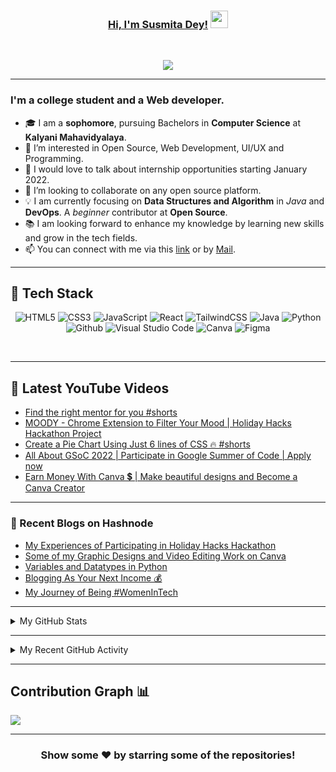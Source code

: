<!---
Susmita-Dey/Susmita-Dey is a ✨ special ✨ repository because its `README.md` (this file) appears on your GitHub profile.
You can click the Preview link to take a look at your changes.
--->

<h3 align="center">
	<a href="https://susmitadey.github.io/">Hi, I'm Susmita Dey!</a>
  <img src="https://media.giphy.com/media/hvRJCLFzcasrR4ia7z/giphy.gif" width="28">
</h3> <a href="https://github.com/Susmita-Dey/Susmita-Dey/"> </a>
<br/>

<!-- Typing SVG by DenverCoder1 - https://github.com/DenverCoder1/readme-typing-svg -->
<p align="center">
  <a href="https://github.com/DenverCoder1/readme-typing-svg"><img src="https://readme-typing-svg.herokuapp.com?lines=Computer+Science+Student;Web+Developer;Open%20Source%20|%20DevOps%20|%20Web+Development%20Enthusiastic;Always%20learning%20new%20things&center=true&width=580&height=45"></a>
</p>

---
<!-- <h1><img src="https://raw.githubusercontent.com/aemmadi/aemmadi/master/wave.gif" width="30px"> Hi, I’m Susmita Dey</h1> -->
<h3>I'm a college student and a Web developer.</h3>

- 🎓 I am a **sophomore**, pursuing Bachelors in **Computer Science** at **Kalyani Mahavidyalaya**. <br>
- 👀 I’m interested in Open Source, Web Development, UI/UX and Programming.
- 💬 I would love to talk about internship opportunities starting January 2022.
- 💞️ I’m looking to collaborate on any open source platform.
- 💡 I am currently focusing on **Data Structures and Algorithm** in *Java* and **DevOps**. A *beginner* contributor at **Open Source**. <br>
- 📚 I am looking forward to enhance my knowledge by learning new skills and grow in the tech fields.
- 📫 You can connect with me via this [link](https://bio.link/susmitadey) or by [Mail](mailto:susmitadey475@gmail.com).

---
<!-- <h2>📫 How to reach me:</h2> <br>
<a href="mailto:susmitadey475@gmail.com" target="_blank"><img src="images/official-gmail-icon.svg" alt="Gmail Logo" width="50"></a>&emsp;
<a href="https://www.linkedin.com/in/susmita-dey-15a15a210/" target="_blank"><img src="images/linkedin-icon-2.svg" alt="LinkedIn Logo" width="50"></a>&emsp;
<a href="https://twitter.com/its_SusmitaDey" target="_blank"><img src="images/twitter-6.svg" alt="Twitter Logo" width="80"></a>&emsp;
<a href="https://discord.gg/g7FmxB9uZp" target="_blank"><img src="images/discord-6.svg" alt="Discord Logo" width="60"></a>&emsp;
<a href="https://www.youtube.com/channel/UCsuzc8lqAbgUYo4yzpjtfSw" target="_blank"><img src="images/youtube-3.svg" alt="YouTube Logo" width="60"></a>&emsp;
<a href="https://dev.to/susmitadey"><img src="images/Dev.to image.png" alt="Dev.to Icon" width="70"></a>&emsp;&emsp; 

<hr/> -->
<h2> 🥞 Tech Stack</h2>
<p align="center">
<img alt="HTML5" src="https://img.shields.io/badge/html5-%23fca9ae.svg?style=for-the-badge&logo=html5&logoColor=140200"/>
<img alt="CSS3" src="https://img.shields.io/badge/css3-%23ffd2ce.svg?style=for-the-badge&logo=css3&logoColor=140200"/>
<img alt="JavaScript" src="https://img.shields.io/badge/javascript-%23e4626b.svg?style=for-the-badge&logo=javascript&logoColor=%23F7DF1E"/>
<img alt="React" src="https://img.shields.io/badge/nodejs-%23f2ca61.svg?style=for-the-badge&logo=nodejs&logoColor=%2361DAFB"/>
<img alt="TailwindCSS" src="https://img.shields.io/badge/tailwind css-%23fca9ae.svg?style=for-the-badge&logo=tailwind-css&logoColor=140200"/>
<img alt="Java" src="https://img.shields.io/badge/java-%23e4626b.svg?style=for-the-badge&logo=java&logoColor=140200"/>
<img alt="Python" src="https://img.shields.io/badge/python-%23fca9ae.svg?style=for-the-badge&logo=python&logoColor=140200"/>
<img alt="Github" src="https://img.shields.io/badge/github-%23e4626b.svg?style=for-the-badge&logo=github&logoColor=140200"/>
<img alt="Visual Studio Code" src="https://img.shields.io/badge/Visual Studio Code-f2ca61.svg?style=for-the-badge&logo=visual-studio-code&logoColor=140200"/>
<!-- <img alt="Figma" src="https://img.shields.io/badge/figma-%23ffd2ce.svg?style=for-the-badge&logo=figma&logoColor=140200" /> -->
<img alt="Canva" src="https://img.shields.io/badge/Canva-f2ca61.svg?style=for-the-badge&logo=canva&logoColor=140200"/>
<img alt="Figma" src="https://img.shields.io/badge/figma-%23e4626b.svg?style=for-the-badge&logo=figma&logoColor=140200" />
<!-- <img alt="Adobe After Effects" src="https://img.shields.io/badge/Adobe after effects-%23fca9ae.svg?style=for-the-badge&logo=Adobe-after-effects&logoColor=140200" /> -->
  </p>
<br>

---
## 🎥 Latest YouTube Videos

<!-- YOUTUBE-VIDEOS-LIST:START -->
- [Find the right mentor for you #shorts](https://www.youtube.com/watch?v=qLM-qrO3QPA)
- [MOODY - Chrome Extension to Filter Your Mood | Holiday Hacks Hackathon Project](https://www.youtube.com/watch?v=jSUDUitqoOI)
- [Create a Pie Chart Using Just 6 lines of CSS 🔥 #shorts](https://www.youtube.com/watch?v=-aOE6TRT5n4)
- [All About GSoC 2022 | Participate in Google Summer of Code | Apply now](https://www.youtube.com/watch?v=Caeu-HiKyXk)
- [Earn Money With Canva 💲 | Make beautiful designs and Become a Canva Creator](https://www.youtube.com/watch?v=o6vvzZi-Bc0)
<!-- YOUTUBE-VIDEOS-LIST:END -->

---

### 📙 Recent Blogs on Hashnode
<!-- BLOG-POST-LIST:START -->
- [My Experiences of Participating in Holiday Hacks Hackathon](https://susmitadey.hashnode.dev/my-experiences-of-participating-in-holiday-hacks-hackathon)
- [Some of my Graphic Designs and Video Editing Work on Canva](https://susmitadey.hashnode.dev/some-of-my-graphic-designs-and-video-editing-work-on-canva)
- [Variables and Datatypes in Python](https://susmitadey.hashnode.dev/variables-and-datatypes-in-python)
- [Blogging As Your Next Income 💰](https://susmitadey.hashnode.dev/blogging-as-your-next-income)
- [My Journey of Being #WomenInTech](https://susmitadey.hashnode.dev/my-journey-of-being-womenintech)
<!-- BLOG-POST-LIST:END -->

---

<!-- ## Stats 📈 -->
<details>
	<summary> My GitHub Stats</summary>
<br>
<p align="center">
<a href="https://github.com/Susmita-Dey">
  <img height="150em" src="https://github-readme-stats.vercel.app/api?username=Susmita-Dey&count_private=true&show_icons=true&bg_color=ffefe7&text_color=140200&title_color=e4626b&border_color=ffd2ce&icon_color=e4626b" />
  <img height="150em" src="https://github-readme-stats-eight-theta.vercel.app/api/top-langs/?username=Susmita-Dey&bg_color=ffefe7&text_color=140200&title_color=e4626b&border_color=ffd2ce&icon_color=e4626b&layout=compact&langs_count=10&exclude_repo=gamebase&hide=objective-c,c,java" />
</a>
</p>
</details>

---
<!-- ## Recent GitHub Activity -->
<details>
	<summary> My Recent GitHub Activity</summary>
<br>
	
<!--START_SECTION:activity-->
1. 🗣 Commented on [#102](https://github.com/Daksh777/TakeABreak/issues/102) in [Daksh777/TakeABreak](https://github.com/Daksh777/TakeABreak)
2. ❗️ Opened issue [#294](https://github.com/Devs-Dungeon/support/issues/294) in [Devs-Dungeon/support](https://github.com/Devs-Dungeon/support)
3. ❗️ Opened issue [#272](https://github.com/arpit456jain/CodingEasy/issues/272) in [arpit456jain/CodingEasy](https://github.com/arpit456jain/CodingEasy)
4. 🎉 Merged PR [#2](https://github.com/Susmita-Dey/Sukoon/pull/2) in [Susmita-Dey/Sukoon](https://github.com/Susmita-Dey/Sukoon)
5. 🗣 Commented on [#2](https://github.com/Susmita-Dey/Sukoon/issues/2) in [Susmita-Dey/Sukoon](https://github.com/Susmita-Dey/Sukoon)
6. ❗️ Closed issue [#20](https://github.com/opensourcecommunity-hub/join-the-community/issues/20) in [opensourcecommunity-hub/join-the-community](https://github.com/opensourcecommunity-hub/join-the-community)
7. 🗣 Commented on [#20](https://github.com/opensourcecommunity-hub/join-the-community/issues/20) in [opensourcecommunity-hub/join-the-community](https://github.com/opensourcecommunity-hub/join-the-community)
8. 🎉 Merged PR [#1](https://github.com/Susmita-Dey/Sukoon/pull/1) in [Susmita-Dey/Sukoon](https://github.com/Susmita-Dey/Sukoon)
9. 🗣 Commented on [#19](https://github.com/opensourcecommunity-hub/join-the-community/issues/19) in [opensourcecommunity-hub/join-the-community](https://github.com/opensourcecommunity-hub/join-the-community)
10. ❗️ Closed issue [#19](https://github.com/opensourcecommunity-hub/join-the-community/issues/19) in [opensourcecommunity-hub/join-the-community](https://github.com/opensourcecommunity-hub/join-the-community)
<!--END_SECTION:activity-->
	
</details>

---

## Contribution Graph 📊

<img
     src="https://activity-graph.herokuapp.com/graph?username=Susmita-Dey&theme=chartreuse-dark"
     />

---
<div align="center">

### Show some ❤️ by starring some of the repositories!

</div>

<!-- ![GitHub metrics](https://metrics.lecoq.io/Susmita-Dey)   -->
